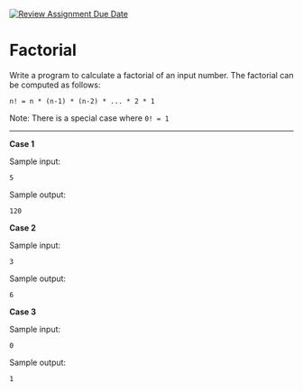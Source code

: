 [![Review Assignment Due Date](https://classroom.github.com/assets/deadline-readme-button-22041afd0340ce965d47ae6ef1cefeee28c7c493a6346c4f15d667ab976d596c.svg)](https://classroom.github.com/a/WXhUI9Nu)
# Factorial

Write a program to calculate a factorial of an input number. The factorial can be computed as follows:

```
n! = n * (n-1) * (n-2) * ... * 2 * 1
```

Note: There is a special case where `0! = 1`

<hr>

**Case 1**

Sample input:
```
5
```
Sample output:
```
120
```

**Case 2**

Sample input:
```
3
```
Sample output:
```
6
```

**Case 3**

Sample input:
```
0
```
Sample output:
```
1
```
